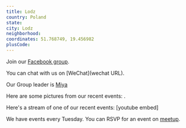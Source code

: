 ```yaml
---
title: Lodz
country: Poland
state: 
city: Lodz
neighborhood: 
coordinates: 51.768749, 19.456982
plusCode:
---
```

Join our [Facebook group](https://www.facebook.com/groups/free.code.camp.lodz).

You can chat with us on [WeChat](wechat URL).

Our Group leader is [Miya](freecodecamp.org/miya)

Here are some pictures from our recent events:
![]().

Here's a stream of one of our recent events:
[youtube embed]

We have events every Tuesday. You can RSVP for an event on [meetup](meetupurl).

